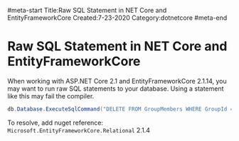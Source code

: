 #meta-start
Title:Raw SQL Statement in NET Core and EntityFrameworkCore
Created:7-23-2020
Category:dotnetcore
#meta-end
# Raw SQL Statement in NET Core and EntityFrameworkCore
When working with ASP.NET Core 2.1 and EntityFrameworkCore 2.1.14, you may want to run raw SQL
statements to your database. Using a statement like this may fail the compiler.

```cs
db.Database.ExecuteSqlCommand("DELETE FROM GroupMembers WHERE GroupId = @p0", group.Id);
```

To resolve, add nuget reference: `Microsoft.EntityFrameworkCore.Relational` 2.1.4
